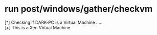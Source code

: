 # run post/windows/gather/checkvm

  
[*] Checking if DARK-PC is a Virtual Machine .....  
[+] This is a Xen Virtual Machine
